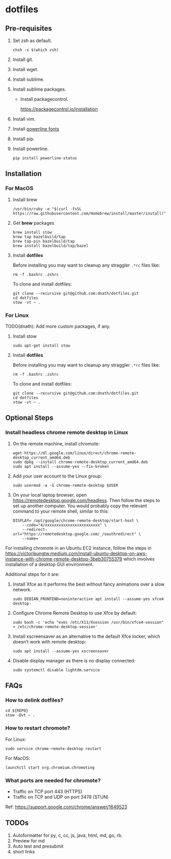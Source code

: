 # dotfiles

## Pre-requisites

1.  Set zsh as default.

    ```shell
    chsh -s $(which zsh)
    ```

1.	Install git.
1.  Install wget.
1.	Install sublime.
1.  Install sublime packages.

    *   Install packagecontrol.

        https://packagecontrol.io/installation

1.  Install vim.

1.  Install [powerline fonts](https://github.com/powerline/fonts)

1.  Install pip.
1.  Install powerline.

    ```shell
    pip install powerline-status
    ```

## Installation

### For MacOS

1.  Install brew

    ```shell
    /usr/bin/ruby -e "$(curl -fsSL https://raw.githubusercontent.com/Homebrew/install/master/install)"
    ```

1.  Get __brew__ packages

    ```shell
    brew install stow
    brew tap bazelbuild/tap
    brew tap-pin bazelbuild/tap
    brew install bazelbuild/tap/bazel
    ```

1.  Install __dotfiles__

    Before installing you may want to cleanup any straggler `.*rc` files like:

    ```shell
    rm -f .bashrc .zshrc
    ```

    To clone and install dotfiles:

    ```shell
    git clone --recursive git@github.com:dnath/dotfiles.git
    cd dotfiles
    stow -vt ~ .
    ```

### For Linux

TODO(dnath): Add more custom packages, if any.

1.  Install stow

    ```shell
    sudo apt-get install stow
    ```

1.  Install __dotfiles__

    Before installing you may want to cleanup any straggler `.*rc` files like:

    ```shell
    rm -f .bashrc .zshrc
    ```

    To clone and install dotfiles:

    ```shell
    git clone --recursive git@github.com:dnath/dotfiles.git
    cd dotfiles
    stow -vt ~ .
    ```

## Optional Steps

### Install headless chrome remote desktop in Linux

1. On the remote machine, install chromote:

    ```shell
    wget https://dl.google.com/linux/direct/chrome-remote-desktop_current_amd64.deb
    sudo dpkg --install chrome-remote-desktop_current_amd64.deb
    sudo apt install --assume-yes --fix-broken
    ```

1.  Add your user account to the Linux group:

    ```shell
    sudo usermod -a -G chrome-remote-desktop $USER
    ```

1.  On your local laptop browser, open https://remotedesktop.google.com/headless.
    Then follow the steps to set up another computer. You would probably copy
    the relevant command to your remote shell, similar to this:

    ```shell
    DISPLAY= /opt/google/chrome-remote-desktop/start-host \
        --code="4/xxxxxxxxxxxxxxxxxxxxxxxx" \
        --redirect-url="https://remotedesktop.google.com/_/oauthredirect" \
        --name=
    ```

For installing chromote in an Ubuntu EC2 instance, follow the steps in
https://victorleungtw.medium.com/install-ubuntu-desktop-on-aws-instance-with-chrome-remote-desktop-3beb30755379
which involves installation of a desktop GUI environment.

Additional steps for it are:

1.  Install Xfce as it performs the best without fancy animations over a slow network.

    ```shell
    sudo DEBIAN_FRONTEND=noninteractive apt install --assume-yes xfce4 desktop-
    ```
1.  Configure Chrome Remote Desktop to use Xfce by default:

    ```shell
    sudo bash -c 'echo "exec /etc/X11/Xsession /usr/bin/xfce4-session" > /etc/chrome-remote-desktop-session'
    ```

1.  Install xscreensaver as an alternative to the default Xfce locker, which doesn’t work with remote desktop:

    ```shell
    sudo apt install --assume-yes xscreensaver
    ```

1.  Disable display manager as there is no display connected:

    ```shell
    sudo systemctl disable lightdm.service
    ```

## FAQs

###  How to delink dotfiles?

```shell
cd ${REPO}
stow -Dvt ~ .
```

### How to restart chromote?

For Linux:

```shell
sudo service chrome-remote-desktop restart
```

For MacOS:

```shell
launchctl start org.chromium.chromoting
```

### What ports are needed for chromote?

*   Traffic on TCP port 443 (HTTPS)
*   Traffic on TCP and UDP on port 3478 (STUN)

Ref: https://support.google.com/chrome/answer/1649523


## TODOs

1.  Autoformatter for py, c, cc, js, java, html, md, go, rb.
1.  Preview for md
1.  Auto test and presubmit
1.  short links


